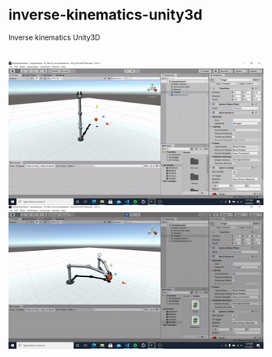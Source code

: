 # inverse-kinematics-unity3d
Inverse kinematics Unity3D
#

<img src="/misc/RobotArm5Link.gif"
     alt="Markdown Monster icon"
     style="float: left; margin-right: 10px;" /> 

<img src="/misc/RobotArm5Link2.gif"
     alt="Markdown Monster icon"
     style="float: left; margin-right: 10px;" /> 